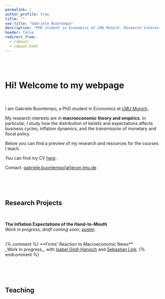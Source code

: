 ```yaml
---
permalink: /
author_profile: true
title: ""
seo_title: "Gabriele Buontempo"
description: "PhD student in Economics at LMU Munich. Research interests in macroeconomics with a focus on expectations, inflation dynamics, and monetary policy."
header: false
redirect_from: 
  - /about/
  - /about.html
---
```


<br><br>

# Hi! Welcome to my webpage  

<br>

I am Gabriele Buontempo, a PhD student in Economics at <a href="https://www.econ.lmu.de/en/" target="_blank" rel="noopener noreferrer">LMU Munich</a>.

My research interests are in **macroeconomic theory and empirics**. In particular, I study how the distribution of beliefs and expectations affects business cycles, inflation dynamics, and the transmission of monetary and fiscal policy. 

Below you can find a preview of my research and resources for the courses I teach.

You can find my CV <a href="{{ site.baseurl }}/files/Gabriele_Buontempo_CV.pdf" target="_blank" rel="noopener noreferrer">here</a>.

Contact: <a href="mailto:gabriele.buontempo@econ.lmu.de">gabriele.buontempo[at]econ.lmu.de</a>

<br><br><br>

## Research Projects

<br>

**The Inflation Expectations of the Hand-to-Mouth**<br>
_Work in progress, draft coming soon_, <a href="{{ site.baseurl }}/files/Poster_HtM.pdf" target="_blank" rel="noopener noreferrer">poster</a>.<br>

<br>
{% comment %}
**Firms' Reaction to Macroeconomic News**<br>
_Work in progress_, with <a href="https://www.goedlhanisch.com/" target="_blank" rel="noopener noreferrer">Isabel Gödl-Hanisch</a> and <a href="https://sites.google.com/view/sebastianlink" target="_blank" rel="noopener noreferrer">Sebastian Link</a>.
{% endcomment %}

<br><br><br>

## Teaching


